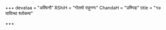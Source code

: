 +++
devataa = "अश्विनौ"
RShiH = "गोतमो राहूगणः"
ChandaH = "उष्णिक्"
title = "१७ यावित्था श्लोकमा"

+++
